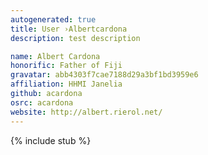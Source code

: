 ```yaml
---
autogenerated: true
title: User ›Albertcardona
description: test description

name: Albert Cardona
honorific: Father of Fiji
gravatar: abb4303f7cae7188d29a3bf1bd3959e6
affiliation: HHMI Janelia
github: acardona
osrc: acardona
website: http://albert.rierol.net/
---
```


{% include stub %}
